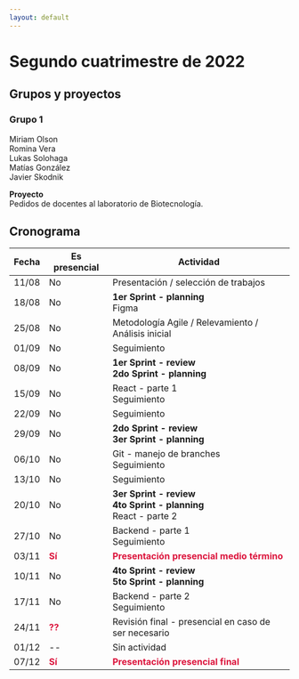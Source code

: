 ```yaml
---
layout: default
---
```



# Segundo cuatrimestre de 2022

## Grupos y proyectos

### Grupo 1

Miriam Olson  
Romina Vera  
Lukas Solohaga  
Matías González  
Javier Skodnik  

**Proyecto**  
Pedidos de docentes al laboratorio de Biotecnología.



## Cronograma

| Fecha | Es presencial | Actividad |
| --- | --- | --- |
| 11/08 | No | Presentación / selección de trabajos |
| 18/08 | No | <b>1er Sprint - planning</b> <br/> Figma |
| 25/08 | No | Metodología Agile / Relevamiento / Análisis inicial |
| 01/09 | No | Seguimiento |
| 08/09 | No | <b>1er Sprint - review<b><br/><b>2do Sprint - planning<b> |
| 15/09 | No | React - parte 1<br/>Seguimiento |
| 22/09 | No | Seguimiento |
| 29/09 | No | <b>2do Sprint - review<b><br/><b>3er Sprint - planning<b> |
| 06/10 | No | Git - manejo de branches<br/>Seguimiento |
| 13/10 | No | Seguimiento |
| 20/10 | No | <b>3er Sprint - review</b><br/><b>4to Sprint - planning</b> <br/> React - parte 2 |
| 27/10 | No | Backend - parte 1<br/>Seguimiento |
| 03/11 | <span style="font-weight: bold; color: crimson">Sí</span> | <span style="font-weight: bold; color: crimson">Presentación presencial medio término</span><br/><b> |
| 10/11 | No | <b>4to Sprint - review<b><br/><b>5to Sprint - planning<b> |
| 17/11 | No | Backend - parte 2<br/>Seguimiento |
| 24/11 | <span style="font-weight: bold; color: crimson">??</span> | Revisión final - presencial en caso de ser necesario |
| 01/12 | -- | Sin actividad |
| 07/12 | <span style="font-weight: bold; color: crimson">Sí</span> | <span style="font-weight: bold; color: crimson">Presentación presencial final</span> |
